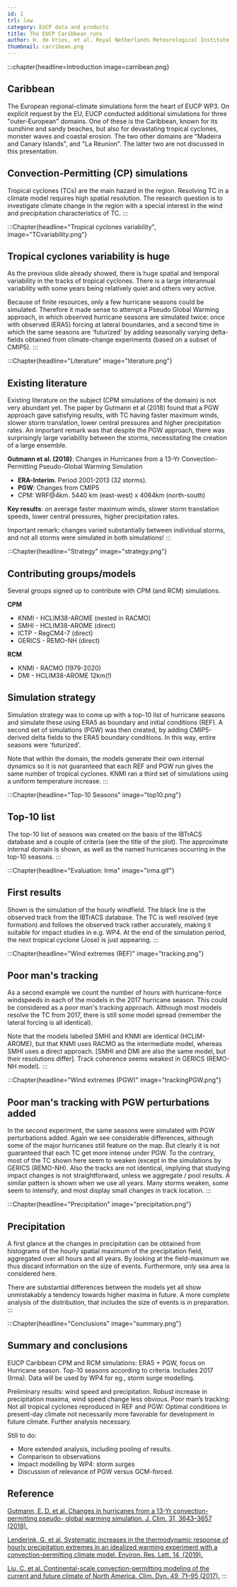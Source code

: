 ```yaml
---
id: 1
trl: low
category: EUCP data and products
title: The EUCP Caribbean runs
author: H. de Vries, et al. Royal Netherlands Meteorological Institute (KNMI).
thumbnail: carribean.png
---
```


:::chapter{headline=Introduction image=carribean.png}
## Caribbean

The European regional-climate simulations form the heart of EUCP WP3. 
On explicit request by the EU, EUCP conducted additional simulations
for three "outer-European" domains. One of these is the Caribbean, known
for its sunshine and sandy beaches, but also for devastating tropical cyclones,
monster waves and coastal erosion. The two other domains are "Madeira and Canary Islands", and "La Réunion". 
The latter two are not discussed in this presentation.

## Convection-Permitting (CP) simulations

Tropical cyclones (TCs) are the main hazard in the region. 
Resolving TC in a climate model requires high spatial resolution. 
The research question is to investigate climate change in the region with a
special interest in the wind and precipitation characteristics of TC. 
:::

:::Chapter{headline="Tropical cyclones variability", image="TCvariability.png"}
## Tropical cyclones variability is huge

As the previous slide already showed, there is huge spatial and temporal
variability in the tracks of tropical cyclones. There is a large interannual
variability with some years being relatively quiet and others very active.

Because of finite resources, only a few hurricane seasons could be simulated.
Therefore it made sense to attempt a Pseudo Global Warming approach, in which
observed hurricane seasons are simulated twice: once with observed (ERA5)
forcing at lateral boundaries, and a second time in which the same seasons are
'futurized' by adding seasonally varying delta-fields obtained from
climate-change experiments (based on a subset of CMIP5).
:::

:::Chapter{headline="Literature" image="literature.png"}
## Existing literature

Existing literature on the subject (CPM simulations of the domain) is not very
abundant yet. The paper by Gutmann et al (2018) found that a PGW approach gave satisfying results, 
with TC having faster maximum winds, slower storm translation, lower central pressures and higher
precipitation rates. An important remark was that despite the PGW approach,
there was surprisingly large variability between the storms, necessitating the
creation of a large ensemble.

**Gutmann et al. (2018)**: Changes in Hurricanes from a 13-Yr
Convection-Permitting Pseudo-Global Warming Simulation
- **ERA-Interim**. Period 2001-2013 (32 storms).
- **PGW**: Changes from CMIP5
- CPM: WRF@4km. 5440 km (east-west) x 4064km (north-south)

**Key results**: on average faster maximum winds, slower storm translation
speeds, lower central pressures, higher precipitation rates.

Important remark: changes varied substantially between individual storms, and
not all storms were simulated in both simulations!
:::

:::Chapter{headline="Strategy" image="strategy.png"}
## Contributing groups/models
Several groups signed up to contribute with CPM (and RCM) simulations.

**CPM**
- KNMI - HCLIM38-AROME (nested in RACMO)
- SMHI - HCLIM38-AROME (direct)
- ICTP - RegCM4-7 (direct)
- GERICS - REMO-NH (direct)

**RCM**
- KNMI - RACMO (1979-2020)
- DMI - HCLIM38-AROME 12km(!)

## Simulation strategy
Simulation strategy was to come up with a top-10 list of hurricane seasons and
simulate these using ERA5 as boundary and initial conditions (REF). A second set
of simulations (PGW) was then created, by adding CMIP5-derived delta fields to
the ERA5 boundary conditions. In this way, entire seasons were 'futurized'.

Note that within the domain, the models generate their own internal dynamics so
it is not guaranteed that each REF and PGW run gives the same number of tropical
cyclones. KNMI ran a third set of simulations using a uniform temperature
increase.
:::

:::Chapter{headline="Top-10 Seasons" image="top10.png"}
## Top-10 list
The top-10 list of seasons was created on the basis of the IBTrACS database and
a couple of criteria (see the title of the plot). The approximate internal
domain is shown, as well as the named hurricanes occurring in the top-10
seasons.
:::

:::Chapter{headline="Evaluation: Irma" image="irma.gif"}
## First results
Shown is the simulation of the hourly windfield. The black line is the observed track from
the IBTrACS database. The TC is well resolved (eye formation) and follows the observed track rather accurately, 
making it suitable for impact studies in e.g. WP4. At the end of the simulation period,
the next tropical cyclone (Jose) is just appearing.
:::

:::Chapter{headline="Wind extremes (REF)" image="tracking.png"}
## Poor man's tracking
As a second example we count the number of hours with hurricane-force windspeeds
in each of the models in the 2017 hurricane season. This could be considered as
a poor man's tracking approach. Although most models resolve the TC from 2017,
there is still some model spread (remember the lateral forcing is all
identical).

Note that the models labelled SMHI and KNMI are identical (HCLIM-AROME), but
that KNMI uses RACMO as the intermediate model, whereas SMHI uses a direct
approach. [SMHI and DMI are also the same model, but their resolutions differ].
Track coherence seems weakest in GERICS (REMO-NH model).
:::

:::Chapter{headline="Wind extremes (PGW)" image="trackingPGW.png"}
## Poor man's tracking with PGW perturbations added
In the second experiment, the same seasons were simulated with PGW perturbations
added. Again we see considerable differences, although some of the major
hurricanes still feature on the map. But clearly it is not guaranteed that each
TC get more intense under PGW. To the contrary, most of the TC shown here seem
to weaken (except in the simulations by GERICS (REMO-NH). Also the tracks are
not identical, implying that studying impact changes is not straightforward,
unless we aggregate / pool results. A similar pattern is shown when we use all
years. Many storms weaken, some seem to intensify, and most display small
changes in track location.
:::

:::Chapter{headline="Precipitation" image="precipitation.png"}
## Precipitation
A first glance at the changes in precipitation can be obtained from histograms
of the hourly spatial maximum of the precipitation field, aggregated over all
hours and all years. By looking at the field-maximum we thus discard information
on the size of events. Furthermore, only sea area is considered here.

There are substantial differences between the models yet all show unmistakably a
tendency towards higher maxima in future. A more complete analysis of the
distribution, that includes the size of events is in preparation.
:::

:::Chapter{headline="Conclusions" image="summary.png"}
## Summary and conclusions

EUCP Caribbean CPM and RCM simulations: ERA5 + PGW, focus on Hurricane season.
Top-10 seasons according to criteria. Includes 2017 (Irma). Data will be used by
WP4 for eg., storm surge modelling.

Preliminary results: wind speed and precipitation. Robust increase in
precipitation maxima, wind speed change less obvious. Poor man’s tracking: Not
all tropical cyclones reproduced in REF and PGW: Optimal conditions in
present-day climate not necessarily more favorable for development in future
climate. Further analysis necessary.

Still to do:
- More extended analysis, including pooling of results.
- Comparison to observations
- Impact modelling by WP4: storm surges
- Discussion of relevance of PGW versus GCM-forced.

## Reference

[Gutmann, E. D. et al. Changes in hurricanes from a 13-Yr convection-permitting
pseudo- global warming simulation. J. Clim. 31, 3643–3657
(2018).](https://journals.ametsoc.org/view/journals/clim/31/9/jcli-d-17-0391.1.xml?tab_body=pdf)

[Lenderink, G. et al. Systematic increases in the thermodynamic response of
hourly precipitation extremes in an idealized warming experiment with a
convection-permitting climate model. Environ. Res. Lett. 14,
(2019).](https://iopscience.iop.org/article/10.1088/1748-9326/ab214a/meta)

[Liu, C. et al. Continental-scale convection-permitting modeling of the current
and future climate of North America. Clim. Dyn. 49, 71–95
(2017).](https://link.springer.com/article/10.1007/s00382-016-3327-9)
:::
